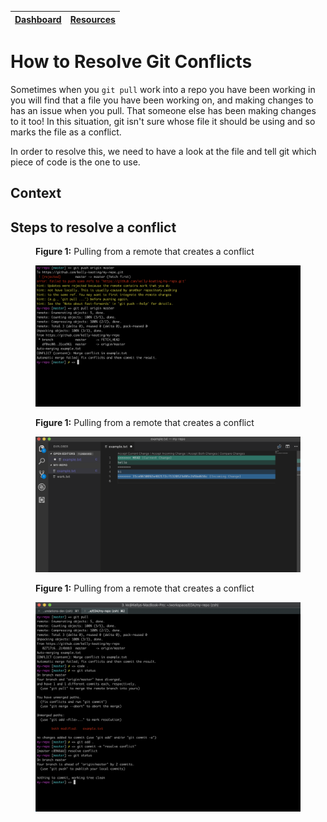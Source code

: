 [Dashboard](../README.md) | [Resources ](README.md) |
------------|----------|

# How to Resolve Git Conflicts 

Sometimes when you `git pull` work into a repo you have been working in you will find that a file you have been working on, and making changes to has an issue when you pull. That someone else has been making changes to it too! In this situation, git isn't sure whose file it should be using and so marks the file as a conflict.

In order to resolve this, we need to have a look at the file and tell git which piece of code is the one to use.

## Context

## Steps to resolve a conflict



<figure>
  <figcaption>
    <p><strong>Figure 1:</strong> Pulling from a remote that creates a conflict </p>
  </figcaption>
  <img src="../images/command-line-pull-conflict.png" alt="creating a conflict"><br>
</figure> 

<figure>
  <figcaption>
    <p><strong>Figure 1:</strong> Pulling from a remote that creates a conflict </p>
  </figcaption>
  <img src="../images/command-line-conflict-in-vs-code.png" alt="creating a conflict"><br>
</figure> 

<figure>
  <figcaption>
    <p><strong>Figure 1:</strong> Pulling from a remote that creates a conflict </p>
  </figcaption>
  <img src="../images/command-line-resolve-conflict.png" alt="creating a conflict"><br>
</figure> 
